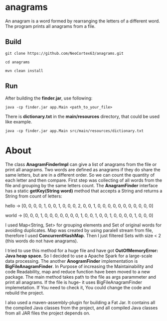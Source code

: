 # anagrams
An anagram is a word formed by rearranging the letters of a different word.
The program prints all anagrams from a file.

## Build

```
git clone https://github.com/NeoCortex63/anagrams.git
```
```
cd anagrams
```
```
mvn clean install
```

## Run

After building the **finder.jar**, use following:

```
java -cp finder.jar app.Main <path_to_your_file>
```
There is **dictionary.txt** in the **main/resources** directory, that could be used like example.

```
java -cp finder.jar app.Main src/main/resources/dictionary.txt
```
# About

The class **AnagramFinderImpl** can give a list of anagrams from the file or print all anagrams.
Two words are defined as anagrams if they do share the same letters, but are in a different order. So we can count the quantity of each letter and then compare. First step was collecting of all words from the file and grouping by the same letters count.
The **AnagramFinder** interface has a static **getKey(String word)** method that accepts a String and returns a String from count of letters:

hello -> [0, 0, 0, 0, 1, 0, 0, 1, 0, 0, 0, 2, 0, 0, 1, 0, 0, 0, 0, 0, 0, 0, 0, 0, 0, 0]

world -> [0, 0, 0, 1, 0, 0, 0, 0, 0, 0, 0, 1, 0, 0, 1, 0, 0, 1, 0, 0, 0, 0, 1, 0, 0, 0]

I used Map<String, Set<String>> for grouping elements and Set of original words for avoiding duplicates. Map was created by using paralell stream from file, therefore I used **ConcurrentHashMap**. Then I just filtered Sets with
size < 2 (this words do not have anagrams).

I tried to use this method for a huge file and have got **OutOfMemoryError: Java heap space.**
So I decided to use a Apache Spark for a large-scale data processing. The another **AnogramFinder** implementation is **BigFileAnagramFinder**. In Purpose of increasing the Maintainability and code Readability, map and reduce function have been moved to a new package.
The main method takes path to the file as args parammeter and print all anagrams. If the file is huge- it uses BigFileAnagramFinder implemetation. If You need to check it, You could change the code and rebuild the project.


I also used a maven-assembly-plugin for building a Fat Jar. It contains all the compiled Java classes from the project, and all compiled Java classes from all JAR files the project depends on. 
